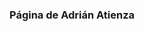 ### Página de Adrián Atienza

<!--
**AdrianAtienza23/AdrianAtienza23** is a ✨ _special_ ✨ repository because its `README.md` (this file) appears on your GitHub profile.

- 🔭 I’m currently working on my exams.
-->
